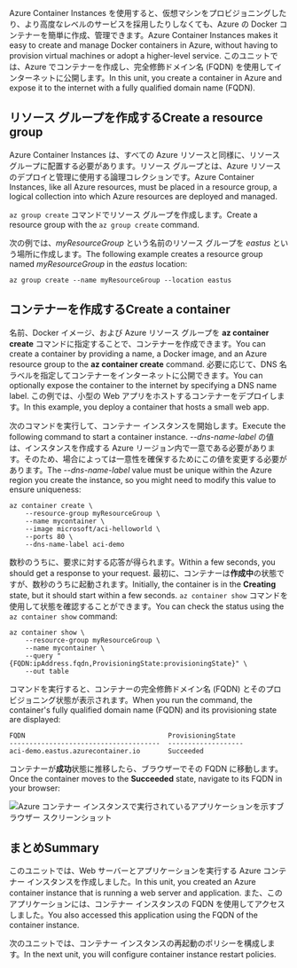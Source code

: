 <span data-ttu-id="7f8c3-101">Azure Container Instances を使用すると、仮想マシンをプロビジョニングしたり、より高度なレベルのサービスを採用したりしなくても、Azure の Docker コンテナーを簡単に作成、管理できます。</span><span class="sxs-lookup"><span data-stu-id="7f8c3-101">Azure Container Instances makes it easy to create and manage Docker containers in Azure, without having to provision virtual machines or adopt a higher-level service.</span></span> <span data-ttu-id="7f8c3-102">このユニットでは、Azure でコンテナーを作成し、完全修飾ドメイン名 (FQDN) を使用してインターネットに公開します。</span><span class="sxs-lookup"><span data-stu-id="7f8c3-102">In this unit, you create a container in Azure and expose it to the internet with a fully qualified domain name (FQDN).</span></span>

## <a name="create-a-resource-group"></a><span data-ttu-id="7f8c3-103">リソース グループを作成する</span><span class="sxs-lookup"><span data-stu-id="7f8c3-103">Create a resource group</span></span>

<span data-ttu-id="7f8c3-104">Azure Container Instances は、すべての Azure リソースと同様に、リソース グループに配置する必要があります。リソース グループとは、Azure リソースのデプロイと管理に使用する論理コレクションです。</span><span class="sxs-lookup"><span data-stu-id="7f8c3-104">Azure Container Instances, like all Azure resources, must be placed in a resource group, a logical collection into which Azure resources are deployed and managed.</span></span>

<span data-ttu-id="7f8c3-105">`az group create` コマンドでリソース グループを作成します。</span><span class="sxs-lookup"><span data-stu-id="7f8c3-105">Create a resource group with the `az group create` command.</span></span>

<span data-ttu-id="7f8c3-106">次の例では、*myResourceGroup* という名前のリソース グループを *eastus* という場所に作成します。</span><span class="sxs-lookup"><span data-stu-id="7f8c3-106">The following example creates a resource group named *myResourceGroup* in the *eastus* location:</span></span>

```azurecli
az group create --name myResourceGroup --location eastus
```

## <a name="create-a-container"></a><span data-ttu-id="7f8c3-107">コンテナーを作成する</span><span class="sxs-lookup"><span data-stu-id="7f8c3-107">Create a container</span></span>

<span data-ttu-id="7f8c3-108">名前、Docker イメージ、および Azure リソース グループを **az container create** コマンドに指定することで、コンテナーを作成できます。</span><span class="sxs-lookup"><span data-stu-id="7f8c3-108">You can create a container by providing a name, a Docker image, and an Azure resource group to the **az container create** command.</span></span> <span data-ttu-id="7f8c3-109">必要に応じて、DNS 名ラベルを指定してコンテナーをインターネットに公開できます。</span><span class="sxs-lookup"><span data-stu-id="7f8c3-109">You can optionally expose the container to the internet by specifying a DNS name label.</span></span> <span data-ttu-id="7f8c3-110">この例では、小型の Web アプリをホストするコンテナーをデプロイします。</span><span class="sxs-lookup"><span data-stu-id="7f8c3-110">In this example, you deploy a container that hosts a small web app.</span></span>

<span data-ttu-id="7f8c3-111">次のコマンドを実行して、コンテナー インスタンスを開始します。</span><span class="sxs-lookup"><span data-stu-id="7f8c3-111">Execute the following command to start a container instance.</span></span> <span data-ttu-id="7f8c3-112">*--dns-name-label* の値は、インスタンスを作成する Azure リージョン内で一意である必要があります。そのため、場合によっては一意性を確保するためにこの値を変更する必要があります。</span><span class="sxs-lookup"><span data-stu-id="7f8c3-112">The *--dns-name-label* value must be unique within the Azure region you create the instance, so you might need to modify this value to ensure uniqueness:</span></span>

```azurecli
az container create \
    --resource-group myResourceGroup \
    --name mycontainer \
    --image microsoft/aci-helloworld \
    --ports 80 \
    --dns-name-label aci-demo
```

<span data-ttu-id="7f8c3-113">数秒のうちに、要求に対する応答が得られます。</span><span class="sxs-lookup"><span data-stu-id="7f8c3-113">Within a few seconds, you should get a response to your request.</span></span> <span data-ttu-id="7f8c3-114">最初に、コンテナーは**作成中**の状態ですが、数秒のうちに起動されます。</span><span class="sxs-lookup"><span data-stu-id="7f8c3-114">Initially, the container is in the **Creating** state, but it should start within a few seconds.</span></span> <span data-ttu-id="7f8c3-115">`az container show` コマンドを使用して状態を確認することができます。</span><span class="sxs-lookup"><span data-stu-id="7f8c3-115">You can check the status using the `az container show` command:</span></span>

```azurecli
az container show \
    --resource-group myResourceGroup \
    --name mycontainer \
    --query "{FQDN:ipAddress.fqdn,ProvisioningState:provisioningState}" \
    --out table
```

<span data-ttu-id="7f8c3-116">コマンドを実行すると、コンテナーの完全修飾ドメイン名 (FQDN) とそのプロビジョニング状態が表示されます。</span><span class="sxs-lookup"><span data-stu-id="7f8c3-116">When you run the command, the container's fully qualified domain name (FQDN) and its provisioning state are displayed:</span></span>

```output
FQDN                                    ProvisioningState
--------------------------------------  -------------------
aci-demo.eastus.azurecontainer.io       Succeeded
```

<span data-ttu-id="7f8c3-117">コンテナーが**成功**状態に推移したら、ブラウザーでその FQDN に移動します。</span><span class="sxs-lookup"><span data-stu-id="7f8c3-117">Once the container moves to the **Succeeded** state, navigate to its FQDN in your browser:</span></span>

![Azure コンテナー インスタンスで実行されているアプリケーションを示すブラウザー スクリーンショット](../media-draft/aci-app-browser.png)

## <a name="summary"></a><span data-ttu-id="7f8c3-119">まとめ</span><span class="sxs-lookup"><span data-stu-id="7f8c3-119">Summary</span></span>

<span data-ttu-id="7f8c3-120">このユニットでは、Web サーバーとアプリケーションを実行する Azure コンテナー インスタンスを作成しました。</span><span class="sxs-lookup"><span data-stu-id="7f8c3-120">In this unit, you created an Azure container instance that is running a web server and application.</span></span> <span data-ttu-id="7f8c3-121">また、このアプリケーションには、コンテナー インスタンスの FQDN を使用してアクセスしました。</span><span class="sxs-lookup"><span data-stu-id="7f8c3-121">You also accessed this application using the FQDN of the container instance.</span></span>

<span data-ttu-id="7f8c3-122">次のユニットでは、コンテナー インスタンスの再起動のポリシーを構成します。</span><span class="sxs-lookup"><span data-stu-id="7f8c3-122">In the next unit, you will configure container instance restart policies.</span></span>